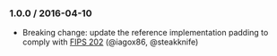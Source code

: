 ### 1.0.0 / 2016-04-10

* Breaking change: update the reference implementation padding to comply with [FIPS 202](http://nvlpubs.nist.gov/nistpubs/FIPS/NIST.FIPS.202.pdf) (@iagox86, @steakknife)
